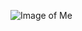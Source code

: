 ![Image of Me](https://avatars.githubusercontent.com/u/29641152?s=400&u=d03e0f85c22896b99ce1ac111874397e38ddd49a&v=4)
